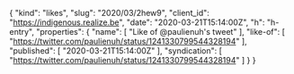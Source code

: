 {
  "kind": "likes",
  "slug": "2020/03/2hew9",
  "client_id": "https://indigenous.realize.be",
  "date": "2020-03-21T15:14:00Z",
  "h": "h-entry",
  "properties": {
    "name": [
      "Like of @paulienuh's tweet"
    ],
    "like-of": [
      "https://twitter.com/paulienuh/status/1241330799544328194"
    ],
    "published": [
      "2020-03-21T15:14:00Z"
    ],
    "syndication": [
      "https://twitter.com/paulienuh/status/1241330799544328194"
    ]
  }
}
